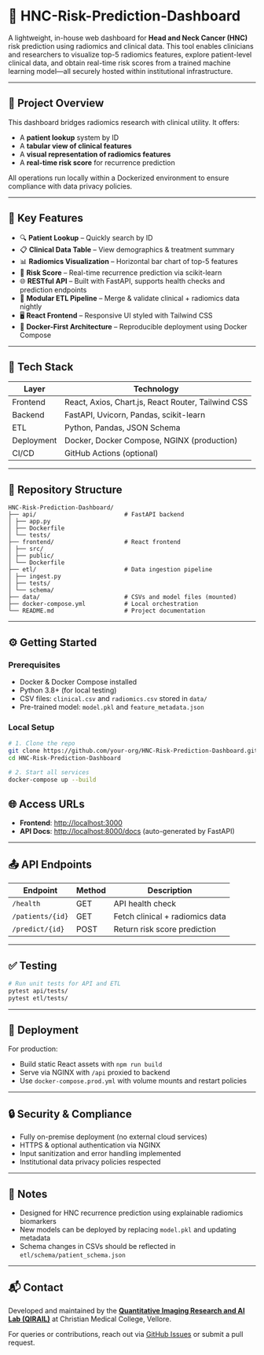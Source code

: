 # 🧠 HNC-Risk-Prediction-Dashboard

A lightweight, in-house web dashboard for **Head and Neck Cancer (HNC)** risk prediction using radiomics and clinical data. This tool enables clinicians and researchers to visualize top-5 radiomics features, explore patient-level clinical data, and obtain real-time risk scores from a trained machine learning model—all securely hosted within institutional infrastructure.

---

## 📌 Project Overview

This dashboard bridges radiomics research with clinical utility. It offers:

- A **patient lookup** system by ID
- A **tabular view of clinical features**
- A **visual representation of radiomics features**
- A **real-time risk score** for recurrence prediction

All operations run locally within a Dockerized environment to ensure compliance with data privacy policies.

---

## 🚀 Key Features

- 🔍 **Patient Lookup** – Quickly search by ID
- 📋 **Clinical Data Table** – View demographics & treatment summary
- 📊 **Radiomics Visualization** – Horizontal bar chart of top-5 features
- 🧠 **Risk Score** – Real-time recurrence prediction via scikit-learn
- 🌐 **RESTful API** – Built with FastAPI, supports health checks and prediction endpoints
- 🧪 **Modular ETL Pipeline** – Merge & validate clinical + radiomics data nightly
- 🖥️ **React Frontend** – Responsive UI styled with Tailwind CSS
- 🐳 **Docker-First Architecture** – Reproducible deployment using Docker Compose

---

## 🧱 Tech Stack

| Layer      | Technology              |
|------------|--------------------------|
| Frontend   | React, Axios, Chart.js, React Router, Tailwind CSS |
| Backend    | FastAPI, Uvicorn, Pandas, scikit-learn |
| ETL        | Python, Pandas, JSON Schema |
| Deployment | Docker, Docker Compose, NGINX (production) |
| CI/CD      | GitHub Actions (optional) |

---

## 📁 Repository Structure

```plaintext
HNC-Risk-Prediction-Dashboard/
├── api/                         # FastAPI backend
│ ├── app.py
│ ├── Dockerfile
│ └── tests/
├── frontend/                    # React frontend
│ ├── src/
│ ├── public/
│ └── Dockerfile
├── etl/                         # Data ingestion pipeline
│ ├── ingest.py
│ ├── tests/
│ └── schema/
├── data/                        # CSVs and model files (mounted)
├── docker-compose.yml           # Local orchestration
└── README.md                    # Project documentation
```

---

## ⚙️ Getting Started

### Prerequisites

- Docker & Docker Compose installed
- Python 3.8+ (for local testing)
- CSV files: `clinical.csv` and `radiomics.csv` stored in `data/`
- Pre-trained model: `model.pkl` and `feature_metadata.json`

### Local Setup

```bash
# 1. Clone the repo
git clone https://github.com/your-org/HNC-Risk-Prediction-Dashboard.git
cd HNC-Risk-Prediction-Dashboard

# 2. Start all services
docker-compose up --build
```

## 🌐 Access URLs

- **Frontend**: [http://localhost:3000](http://localhost:3000)  
- **API Docs**: [http://localhost:8000/docs](http://localhost:8000/docs) (auto-generated by FastAPI)

---

## 📤 API Endpoints

| Endpoint         | Method | Description                     |
| ---------------- | ------ | ------------------------------- |
| `/health`        | GET    | API health check                |
| `/patients/{id}` | GET    | Fetch clinical + radiomics data |
| `/predict/{id}`  | POST   | Return risk score prediction    |


---

## ✅ Testing

```bash
# Run unit tests for API and ETL
pytest api/tests/
pytest etl/tests/
```

---

## 🏁 Deployment

For production:

- Build static React assets with `npm run build`
- Serve via NGINX with `/api` proxied to backend
- Use `docker-compose.prod.yml` with volume mounts and restart policies

---

## 🔒 Security & Compliance

- Fully on-premise deployment (no external cloud services)
- HTTPS & optional authentication via NGINX
- Input sanitization and error handling implemented
- Institutional data privacy policies respected

---

## 📌 Notes

- Designed for HNC recurrence prediction using explainable radiomics biomarkers
- New models can be deployed by replacing `model.pkl` and updating metadata
- Schema changes in CSVs should be reflected in `etl/schema/patient_schema.json`

---

## 📬 Contact

Developed and maintained by the **[Quantitative Imaging Research and AI Lab (QIRAIL)](https://qirail.cmcvellore.edu.in/)** at Christian Medical College, Vellore.  

For queries or contributions, reach out via [GitHub Issues](https://github.com/your-org/HNC-Risk-Prediction-Dashboard/issues) or submit a pull request.



















